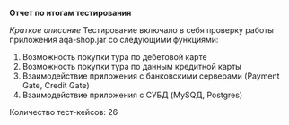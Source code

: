 **Отчет по итогам тестирования**

*Краткое описание*
Тестирование включало в себя проверку работы приложения aqa-shop.jar со следующими функциями:
1. Возможность покупки тура по дебетовой карте
2. Возможность покупки тура по данным кредитной карты
3. Взаимодействие приложения с банковскими серверами (Payment Gate, Credit Gate)
4. Взаимодействие приложения с СУБД (MySQД, Postgres)

Количество тест-кейсов: 26

